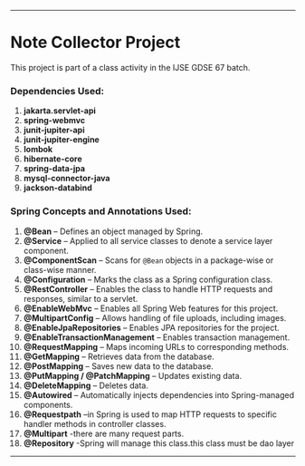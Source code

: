 

---

# Note Collector Project <br>

This project is part of a class activity in the IJSE GDSE 67 batch. <br>

### Dependencies Used:
1. **jakarta.servlet-api**
2. **spring-webmvc**
3. **junit-jupiter-api**
4. **junit-jupiter-engine**
5. **lombok**
6. **hibernate-core**
7. **spring-data-jpa**
8. **mysql-connector-java**
9. **jackson-databind**

### Spring Concepts and Annotations Used:
1. **@Bean** – Defines an object managed by Spring.
2. **@Service** – Applied to all service classes to denote a service layer component.
3. **@ComponentScan** – Scans for `@Bean` objects in a package-wise or class-wise manner.
4. **@Configuration** – Marks the class as a Spring configuration class.
5. **@RestController** – Enables the class to handle HTTP requests and responses, similar to a servlet.
6. **@EnableWebMvc** – Enables all Spring Web features for this project.
7. **@MultipartConfig** – Allows handling of file uploads, including images.
8. **@EnableJpaRepositories** – Enables JPA repositories for the project.
9. **@EnableTransactionManagement** – Enables transaction management.
10. **@RequestMapping** – Maps incoming URLs to corresponding methods.
11. **@GetMapping** – Retrieves data from the database.
12. **@PostMapping** – Saves new data to the database.
13. **@PutMapping / @PatchMapping** – Updates existing data.
14. **@DeleteMapping** – Deletes data.
15. **@Autowired** – Automatically injects dependencies into Spring-managed components.
16. **@Requestpath** –in Spring is used to map HTTP requests to specific handler methods in controller classes.
17. **@Multipart** -there are many request parts.
18. **@Repository** -Spring will manage this class.this class must be dao layer

---


